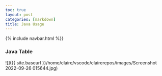 ```yaml
---
toc: true
layout: post
categories: [markdown]
title: Java Usage
---
```

{% include navbar.html %}}

### Java Table
![]({{ site.baseurl }}/home/claire/vscode/clairerepos/images/Screenshot 2022-09-26 015644.jpg)

